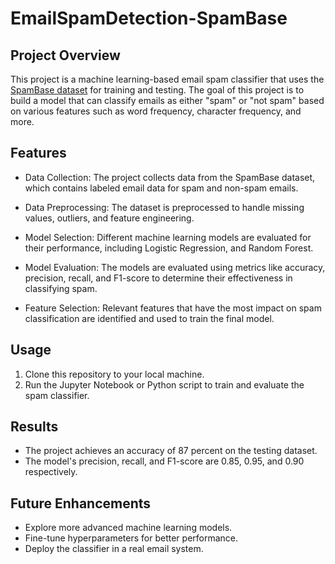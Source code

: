# EmailSpamDetection-SpamBase

## Project Overview

This project is a machine learning-based email spam classifier that uses the [SpamBase dataset](https://archive.ics.uci.edu/ml/datasets/spambase) for training and testing. The goal of this project is to build a model that can classify emails as either "spam" or "not spam" based on various features such as word frequency, character frequency, and more.

## Features

- Data Collection: The project collects data from the SpamBase dataset, which contains labeled email data for spam and non-spam emails.

- Data Preprocessing: The dataset is preprocessed to handle missing values, outliers, and feature engineering.

- Model Selection: Different machine learning models are evaluated for their performance, including Logistic Regression, and Random Forest.

- Model Evaluation: The models are evaluated using metrics like accuracy, precision, recall, and F1-score to determine their effectiveness in classifying spam.

- Feature Selection: Relevant features that have the most impact on spam classification are identified and used to train the final model.

## Usage

1. Clone this repository to your local machine.
2. Run the Jupyter Notebook or Python script to train and evaluate the spam classifier.

## Results

- The project achieves an accuracy of 87 percent on the testing dataset.
- The model's precision, recall, and F1-score are 0.85, 0.95, and 0.90 respectively.

## Future Enhancements

- Explore more advanced machine learning models.
- Fine-tune hyperparameters for better performance.
- Deploy the classifier in a real email system.

